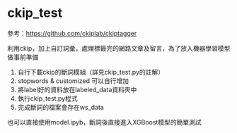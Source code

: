 # ckip_test
參考：https://github.com/ckiplab/ckiptagger

利用ckip，加上自訂詞彙，處理標籤完的網路文章及留言，為了放入機器學習模型做事前準備

1. 自行下載ckip的斷詞模組（詳見ckip_test.py的註解）
2. stopwords & customized 可以自行增加
3. 將label好的資料放在labeled_data資料夾中
4. 執行ckip_test.py程式
5. 完成斷詞的檔案會存在ws_data

也可以直接使用model.ipyb，斷詞後直接進入XGBoost模型的簡單測試
